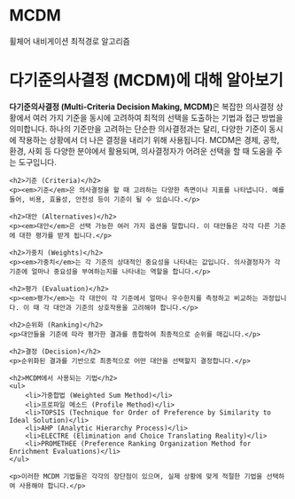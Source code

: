 # MCDM
휠체어 내비게이션 최적경로 알고리즘

<!DOCTYPE html>
<html>
<head>
    <title>다기준의사결정 (MCDM)</title>
</head>
<body>
    <h1>다기준의사결정 (MCDM)에 대해 알아보기</h1>
    <p><strong>다기준의사결정 (Multi-Criteria Decision Making, MCDM)</strong>은 복잡한 의사결정 상황에서 여러 가지 기준을 동시에 고려하여 최적의 선택을 도출하는 기법과 접근 방법을 의미합니다. 하나의 기준만을 고려하는 단순한 의사결정과는 달리, 다양한 기준이 동시에 작용하는 상황에서 더 나은 결정을 내리기 위해 사용됩니다. MCDM은 경제, 공학, 환경, 사회 등 다양한 분야에서 활용되며, 의사결정자가 어려운 선택을 할 때 도움을 주는 도구입니다.</p>

    <h2>기준 (Criteria)</h2>
    <p><em>기준</em>은 의사결정을 할 때 고려하는 다양한 측면이나 지표를 나타냅니다. 예를 들어, 비용, 효율성, 안전성 등이 기준이 될 수 있습니다.</p>

    <h2>대안 (Alternatives)</h2>
    <p><em>대안</em>은 선택 가능한 여러 가지 옵션을 말합니다. 이 대안들은 각각 다른 기준에 대한 평가를 받게 됩니다.</p>

    <h2>가중치 (Weights)</h2>
    <p><em>가중치</em>는 각 기준의 상대적인 중요성을 나타내는 값입니다. 의사결정자가 각 기준에 얼마나 중요성을 부여하는지를 나타내는 역할을 합니다.</p>

    <h2>평가 (Evaluation)</h2>
    <p><em>평가</em>는 각 대안이 각 기준에서 얼마나 우수한지를 측정하고 비교하는 과정입니다. 이 때 각 대안과 기준의 상호작용을 고려해야 합니다.</p>

    <h2>순위화 (Ranking)</h2>
    <p>대안들을 기준에 따라 평가한 결과를 종합하여 최종적으로 순위를 매깁니다.</p>

    <h2>결정 (Decision)</h2>
    <p>순위화된 결과를 기반으로 최종적으로 어떤 대안을 선택할지 결정합니다.</p>

    <h2>MCDM에서 사용되는 기법</h2>
    <ul>
        <li>가중합법 (Weighted Sum Method)</li>
        <li>프로파일 메소드 (Profile Method)</li>
        <li>TOPSIS (Technique for Order of Preference by Similarity to Ideal Solution)</li>
        <li>AHP (Analytic Hierarchy Process)</li>
        <li>ELECTRE (Elimination and Choice Translating Reality)</li>
        <li>PROMETHEE (Preference Ranking Organization Method for Enrichment Evaluations)</li>
    </ul>

    <p>이러한 MCDM 기법들은 각각의 장단점이 있으며, 실제 상황에 맞게 적절한 기법을 선택하여 사용해야 합니다.</p>
</body>
</html>
